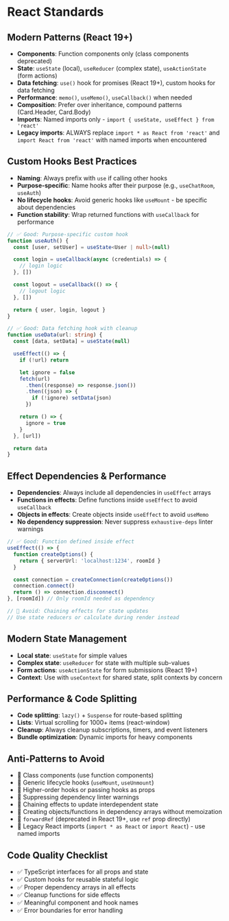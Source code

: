 # React Standards

## Modern Patterns (React 19+)

- **Components**: Function components only (class components deprecated)
- **State**: `useState` (local), `useReducer` (complex state), `useActionState` (form actions)
- **Data fetching**: `use()` hook for promises (React 19+), custom hooks for data fetching
- **Performance**: `memo()`, `useMemo()`, `useCallback()` when needed
- **Composition**: Prefer over inheritance, compound patterns (Card.Header, Card.Body)
- **Imports**: Named imports only - `import { useState, useEffect } from 'react'`
- **Legacy imports**: ALWAYS replace `import * as React from 'react'` and `import React from 'react'` with named imports when encountered

## Custom Hooks Best Practices

- **Naming**: Always prefix with `use` if calling other hooks
- **Purpose-specific**: Name hooks after their purpose (e.g., `useChatRoom`, `useAuth`)
- **No lifecycle hooks**: Avoid generic hooks like `useMount` - be specific about dependencies
- **Function stability**: Wrap returned functions with `useCallback` for performance

```typescript
// ✅ Good: Purpose-specific custom hook
function useAuth() {
  const [user, setUser] = useState<User | null>(null)

  const login = useCallback(async (credentials) => {
    // login logic
  }, [])

  const logout = useCallback(() => {
    // logout logic
  }, [])

  return { user, login, logout }
}

// ✅ Good: Data fetching hook with cleanup
function useData(url: string) {
  const [data, setData] = useState(null)

  useEffect(() => {
    if (!url) return

    let ignore = false
    fetch(url)
      .then((response) => response.json())
      .then((json) => {
        if (!ignore) setData(json)
      })

    return () => {
      ignore = true
    }
  }, [url])

  return data
}
```

## Effect Dependencies & Performance

- **Dependencies**: Always include all dependencies in `useEffect` arrays
- **Functions in effects**: Define functions inside `useEffect` to avoid `useCallback`
- **Objects in effects**: Create objects inside `useEffect` to avoid `useMemo`
- **No dependency suppression**: Never suppress `exhaustive-deps` linter warnings

```typescript
// ✅ Good: Function defined inside effect
useEffect(() => {
  function createOptions() {
    return { serverUrl: 'localhost:1234', roomId }
  }

  const connection = createConnection(createOptions())
  connection.connect()
  return () => connection.disconnect()
}, [roomId]) // Only roomId needed as dependency

// 🔴 Avoid: Chaining effects for state updates
// Use state reducers or calculate during render instead
```

## Modern State Management

- **Local state**: `useState` for simple values
- **Complex state**: `useReducer` for state with multiple sub-values
- **Form actions**: `useActionState` for form submissions (React 19+)
- **Context**: Use with `useContext` for shared state, split contexts by concern

## Performance & Code Splitting

- **Code splitting**: `lazy()` + `Suspense` for route-based splitting
- **Lists**: Virtual scrolling for 1000+ items (react-window)
- **Cleanup**: Always cleanup subscriptions, timers, and event listeners
- **Bundle optimization**: Dynamic imports for heavy components

## Anti-Patterns to Avoid

- 🔴 Class components (use function components)
- 🔴 Generic lifecycle hooks (`useMount`, `useUnmount`)
- 🔴 Higher-order hooks or passing hooks as props
- 🔴 Suppressing dependency linter warnings
- 🔴 Chaining effects to update interdependent state
- 🔴 Creating objects/functions in dependency arrays without memoization
- 🔴 `forwardRef` (deprecated in React 19+, use `ref` prop directly)
- 🔴 Legacy React imports (`import * as React` or `import React`) - use named imports

## Code Quality Checklist

- ✅ TypeScript interfaces for all props and state
- ✅ Custom hooks for reusable stateful logic
- ✅ Proper dependency arrays in all effects
- ✅ Cleanup functions for side effects
- ✅ Meaningful component and hook names
- ✅ Error boundaries for error handling
